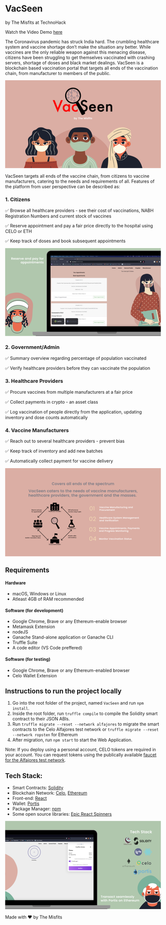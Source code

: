 # VacSeen
by The Misfits at TechnoHack

Watch the Video Demo [here](https://youtu.be/g5lcdeyofw0)

The Coronavirus pandemic has struck India hard. The crumbling healthcare system and vaccine shortage don’t make the situation any better. While vaccines are the only reliable weapon against this menacing disease, citizens have been struggling to get themselves vaccinated with crashing servers, shortage of doses and black market dealings. VacSeen is a blockchain based vaccination portal that targets all ends of the vaccination chain, from manufacturer to members of the public.

![App Screenshots](https://github.com/skhiearth/VacSeen/blob/main/UI%20Elements/Screenshots/Cover.png?raw=true)

VacSeen targets all ends of the vaccine chain, from citizens to vaccine manufacturers, catering to the needs and requirements of all. Features of the platform from user perspective can be described as:

### 1. Citizens

✅ Browse all healthcare providers - see their cost of vaccinations, NABH Registration Numbers and current stock of vaccines

✅ Reserve appointment and pay a fair price directly to the hospital using CELO or ETH

✅ Keep track of doses and book subsequent appointments

![App Screenshots](https://github.com/skhiearth/VacSeen/blob/main/UI%20Elements/Screenshots/Reserve%20and%20pay.png?raw=true)

### 2. Government/Admin

✅ Summary overview regarding percentage of population vaccinated

✅ Verify healthcare providers before they can vaccinate the population

### 3. Healthcare Providers

✅ Procure vaccines from multiple manufacturers at a fair price

✅ Collect payments in crypto - an asset class

✅ Log vaccination of people directly from the application, updating inventory and dose counts automatically

### 4. Vaccine Manufacturers 

✅ Reach out to several healthcare providers - prevent bias

✅ Keep track of inventory and add new batches

✅ Automatically collect payment for vaccine delivery

![App Screenshots](https://github.com/skhiearth/VacSeen/blob/main/UI%20Elements/Screenshots/Textual.png?raw=true)

## Requirements

#### Hardware

* macOS, Windows or Linux
* Atleast 4GB of RAM recommended 

#### Software (for development)

* Google Chrome, Brave or any Ethereum-enable browser
* Metamask Extension
* nodeJS
* Ganache Stand-alone application or Ganache CLI
* Truffle Suite
* A code editor (VS Code preffered)

#### Software (for testing)

* Google Chrome, Brave or any Ethereum-enabled browser
* Celo Wallet Extension

## Instructions to run the project locally 
1. Go into the root folder of the project, named `VacSeen` and run `npm install`.
2. Inside the root folder, run `truffle compile` to compile the Solidity smart contract to their JSON ABIs.
3. Run `truffle migrate --reset --network alfajores` to migrate the smart contracts to the Celo Alfajores test network or `truffle migrate --reset --network ropsten` for Ethereum
4. After migration, run `npm start` to start the Web Application.

Note: If you deploy using a personal account, CELO tokens are required in your account. You can request tokens using the publically available [faucet for the Alfajores test network](https://celo.org/developers/faucet).

## Tech Stack:
* Smart Contracts: [Solidity](https://solidity.readthedocs.io/en/v0.7.3/)
* Blockchain Network: [Celo](https://celo.org/), [Ethereum](https://ethereum.org/en/)
* Front-end: [React](https://reactjs.org/)
* Wallet: [Portis](https://www.portis.io/)
* Package Manager: [npm](https://www.npmjs.com/)
* Some open source libraries: [Epic React Spinners](https://github.com/bondz/react-epic-spinners)

![App Screenshots](https://github.com/skhiearth/VacSeen/blob/main/UI%20Elements/Screenshots/Tech%20Stack.png?raw=true)

Made with ❤️ by The Misfits
